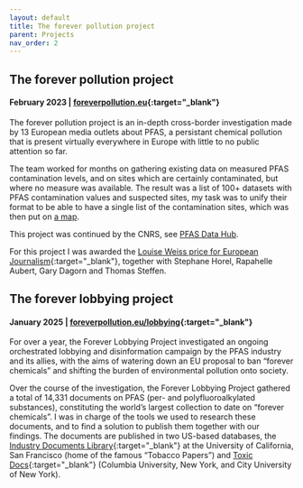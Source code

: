 ```yaml
---
layout: default
title: The forever pollution project
parent: Projects
nav_order: 2
---
```


## The forever pollution project
#### February 2023 | [foreverpollution.eu](https://foreverpollution.eu){:target="_blank"}

The forever pollution project is an in-depth cross-border investigation made by 13 European media outlets about PFAS, a persistant chemical pollution that is present virtually everywhere in Europe with little to no public attention so far.

The team worked for months on gathering existing data on measured PFAS contamination levels, and on sites which are certainly contaminated, but where no measure was available. The result was a list of 100+ datasets with PFAS contamination values and suspected sites, my task was to unify their format to be able to have a single list of the contamination sites, which was then put on <a href="https://www.lemonde.fr/en/les-decodeurs/article/2023/02/23/forever-pollution-explore-the-map-of-europe-s-pfas-contamination_6016905_8.html" target="_blank">a map</a>. 

This project was continued by the CNRS, see [PFAS Data Hub](/pages/projects/pdh.html). 

For this project I was awarded the [Louise Weiss price for European Journalism](https://www.linkedin.com/pulse/prix-louise-weiss-pour-les-pfas-st%C3%A9phane-horel-bspne/){:target="_blank"}, together with Stephane Horel, Rapahelle Aubert, Gary Dagorn and Thomas Steffen. 


## The forever lobbying project
#### January 2025 | [foreverpollution.eu/lobbying](https://foreverpollution.eu/lobbying){:target="_blank"}
For over a year, the Forever Lobbying Project investigated an ongoing orchestrated lobbying and disinformation campaign by the PFAS industry and its allies, with the aims of watering down an EU proposal to ban “forever chemicals” and shifting the burden of environmental pollution onto society. 

Over the course of the investigation, the Forever Lobbying Project gathered a total of 14,331 documents on PFAS (per- and polyfluoroalkylated substances), constituting the world’s largest collection to date on “forever chemicals”. I was in charge of the tools we used to research these documents, and to find a solution to publish them together with our findings. The documents are published in two US-based databases, the [Industry Documents Library](https://www.industrydocuments.ucsf.edu/){:target="_blank"} at the University of California, San Francisco (home of the famous “Tobacco Papers”) and [Toxic Docs](https://www.toxicdocs.org/){:target="_blank"} (Columbia University, New York, and City University of New York). 